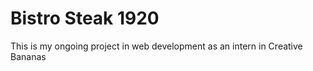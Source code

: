 # Bistro Steak 1920
 This is my ongoing project in web development as an intern in Creative Bananas
